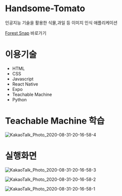 # Handsome-Tomato

인공지능 기술을 활용한 식물,과일 등 이미지 인식 애플리케이션

[Forest Snap](http://htomato.netlify.app) 바로가기

# 이용기술

- HTML
- CSS
- Javascript
- React Native
- Expo
- Teachable Machine
- Python

# Teachable Machine 학습
![KakaoTalk_Photo_2020-08-31-20-16-58-4](https://user-images.githubusercontent.com/43948697/91714613-1b76a100-ebc7-11ea-8751-3e45febb8f78.jpeg)





# 실행화면



![KakaoTalk_Photo_2020-08-31-20-16-58-3](https://user-images.githubusercontent.com/43948697/91714638-27faf980-ebc7-11ea-9f77-ce47cf4348c8.jpeg)

![KakaoTalk_Photo_2020-08-31-20-16-58-2](https://user-images.githubusercontent.com/43948697/91714656-2e897100-ebc7-11ea-8f3c-08dc17666c16.jpeg)

![KakaoTalk_Photo_2020-08-31-20-16-58-1](https://user-images.githubusercontent.com/43948697/91714784-61336980-ebc7-11ea-8799-2a4fa4947ecc.jpeg)





